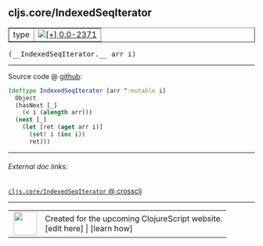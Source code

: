 ## cljs.core/IndexedSeqIterator



 <table border="1">
<tr>
<td>type</td>
<td><a href="https://github.com/cljsinfo/cljs-api-docs/tree/0.0-2371"><img valign="middle" alt="[+] 0.0-2371" title="Added in 0.0-2371" src="https://img.shields.io/badge/+-0.0--2371-lightgrey.svg"></a> </td>
</tr>
</table>


 <samp>
(__IndexedSeqIterator.__ arr i)<br>
</samp>

---







Source code @ [github](https://github.com/clojure/clojurescript/blob/r3123/src/cljs/cljs/core.cljs#L1234-L1241):

```clj
(deftype IndexedSeqIterator [arr ^:mutable i]
  Object
  (hasNext [_]
    (< i (alength arr)))
  (next [_]
    (let [ret (aget arr i)]
      (set! i (inc i))
      ret)))
```

<!--
Repo - tag - source tree - lines:

 <pre>
clojurescript @ r3123
└── src
    └── cljs
        └── cljs
            └── <ins>[core.cljs:1234-1241](https://github.com/clojure/clojurescript/blob/r3123/src/cljs/cljs/core.cljs#L1234-L1241)</ins>
</pre>

-->

---



###### External doc links:

[`cljs.core/IndexedSeqIterator` @ crossclj](http://crossclj.info/fun/cljs.core.cljs/IndexedSeqIterator.html)<br>

---

 <table>
<tr><td>
<img valign="middle" align="right" width="48px" src="http://i.imgur.com/Hi20huC.png">
</td><td>
Created for the upcoming ClojureScript website.<br>
[edit here] | [learn how]
</td></tr></table>

[edit here]:https://github.com/cljsinfo/cljs-api-docs/blob/master/cljsdoc/cljs.core_IndexedSeqIterator.cljsdoc
[learn how]:https://github.com/cljsinfo/cljs-api-docs/wiki/cljsdoc-files

<!--

This information was too distracting to show to readers, but I'll leave it
commented here since it is helpful to:

- pretty-print the data used to generate this document
- and show how to retrieve that data



The API data for this symbol:

```clj
{:ns "cljs.core",
 :name "IndexedSeqIterator",
 :type "type",
 :signature ["[arr i]"],
 :source {:code "(deftype IndexedSeqIterator [arr ^:mutable i]\n  Object\n  (hasNext [_]\n    (< i (alength arr)))\n  (next [_]\n    (let [ret (aget arr i)]\n      (set! i (inc i))\n      ret)))",
          :title "Source code",
          :repo "clojurescript",
          :tag "r3123",
          :filename "src/cljs/cljs/core.cljs",
          :lines [1234 1241]},
 :full-name "cljs.core/IndexedSeqIterator",
 :full-name-encode "cljs.core_IndexedSeqIterator",
 :history [["+" "0.0-2371"]]}

```

Retrieve the API data for this symbol:

```clj
;; from Clojure REPL
(require '[clojure.edn :as edn])
(-> (slurp "https://raw.githubusercontent.com/cljsinfo/cljs-api-docs/catalog/cljs-api.edn")
    (edn/read-string)
    (get-in [:symbols "cljs.core/IndexedSeqIterator"]))
```

-->
